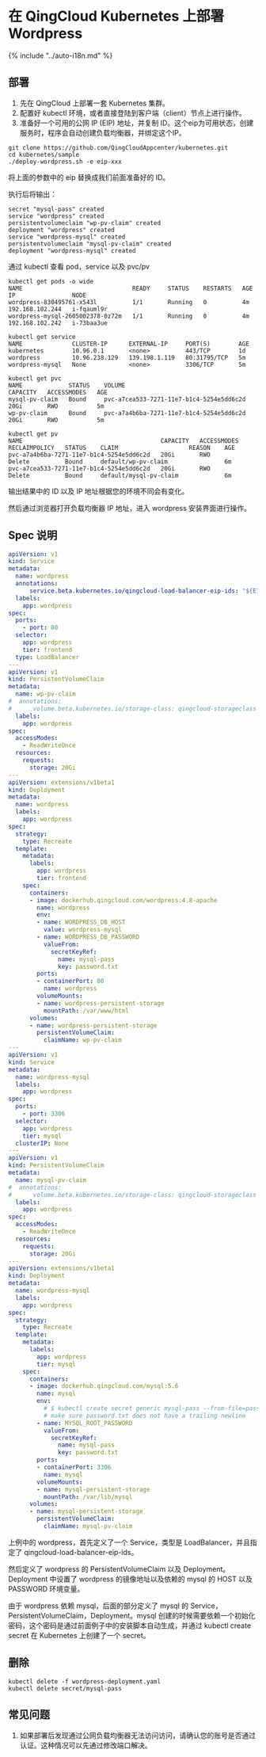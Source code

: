 # 在 QingCloud Kubernetes 上部署 Wordpress

{% include "../auto-i18n.md" %}

## 部署

1. 先在 QingCloud 上部署一套 Kubernetes 集群。
2. 配置好 kubectl 环境，或者直接登陆到客户端（client）节点上进行操作。
3. 准备好一个可用的公网  IP (EIP) 地址，并复制 ID。这个eip为可用状态，创建服务时，程序会自动创建负载均衡器，并绑定这个IP。

```shell
git clone https://github.com/QingCloudAppcenter/kubernetes.git
cd kubernetes/sample
./deploy-wordpress.sh -e eip-xxx
```

将上面的参数中的 eip 替换成我们前面准备好的 ID。

执行后将输出：

```shell
secret "mysql-pass" created
service "wordpress" created
persistentvolumeclaim "wp-pv-claim" created
deployment "wordpress" created
service "wordpress-mysql" created
persistentvolumeclaim "mysql-pv-claim" created
deployment "wordpress-mysql" created
```

通过 kubectl 查看 pod，service 以及 pvc/pv

```shell
kubectl get pods -o wide
NAME                               READY     STATUS    RESTARTS   AGE       IP                NODE
wordpress-830495761-x543l          1/1       Running   0          4m        192.168.102.244   i-fqauml9r
wordpress-mysql-2605002378-0z72m   1/1       Running   0          4m        192.168.102.242   i-73baa3ue
```

```shell
kubectl get service
NAME              CLUSTER-IP      EXTERNAL-IP     PORT(S)        AGE
kubernetes        10.96.0.1       <none>          443/TCP        1d
wordpress         10.96.238.129   139.198.1.119   80:31795/TCP   5m
wordpress-mysql   None            <none>          3306/TCP       5m
```

```shell
kubectl get pvc
NAME             STATUS    VOLUME                                     CAPACITY   ACCESSMODES   AGE
mysql-pv-claim   Bound     pvc-a7cea533-7271-11e7-b1c4-5254e5dd6c2d   20Gi       RWO           5m
wp-pv-claim      Bound     pvc-a7a4b6ba-7271-11e7-b1c4-5254e5dd6c2d   20Gi       RWO           5m
```

```shell
kubectl get pv
NAME                                       CAPACITY   ACCESSMODES   RECLAIMPOLICY   STATUS    CLAIM                    REASON    AGE
pvc-a7a4b6ba-7271-11e7-b1c4-5254e5dd6c2d   20Gi       RWO           Delete          Bound     default/wp-pv-claim                6m
pvc-a7cea533-7271-11e7-b1c4-5254e5dd6c2d   20Gi       RWO           Delete          Bound     default/mysql-pv-claim             6m
```

输出结果中的 ID 以及 IP 地址根据您的环境不同会有变化。

然后通过浏览器打开负载均衡器 IP 地址，进入 wordpress 安装界面进行操作。

## Spec 说明

```yaml
apiVersion: v1
kind: Service
metadata:
  name: wordpress
  annotations:
      service.beta.kubernetes.io/qingcloud-load-balancer-eip-ids: "${EIP}"
  labels:
    app: wordpress
spec:
  ports:
    - port: 80
  selector:
    app: wordpress
    tier: frontend
  type: LoadBalancer
---
apiVersion: v1
kind: PersistentVolumeClaim
metadata:
  name: wp-pv-claim
#  annotations:
#      volume.beta.kubernetes.io/storage-class: qingcloud-storageclass
  labels:
    app: wordpress
spec:
  accessModes:
    - ReadWriteOnce
  resources:
    requests:
      storage: 20Gi
---
apiVersion: extensions/v1beta1
kind: Deployment
metadata:
  name: wordpress
  labels:
    app: wordpress
spec:
  strategy:
    type: Recreate
  template:
    metadata:
      labels:
        app: wordpress
        tier: frontend
    spec:
      containers:
      - image: dockerhub.qingcloud.com/wordpress:4.8-apache
        name: wordpress
        env:
        - name: WORDPRESS_DB_HOST
          value: wordpress-mysql
        - name: WORDPRESS_DB_PASSWORD
          valueFrom:
            secretKeyRef:
              name: mysql-pass
              key: password.txt
        ports:
        - containerPort: 80
          name: wordpress
        volumeMounts:
        - name: wordpress-persistent-storage
          mountPath: /var/www/html
      volumes:
      - name: wordpress-persistent-storage
        persistentVolumeClaim:
          claimName: wp-pv-claim
---
apiVersion: v1
kind: Service
metadata:
  name: wordpress-mysql
  labels:
    app: wordpress
spec:
  ports:
    - port: 3306
  selector:
    app: wordpress
    tier: mysql
  clusterIP: None
---
apiVersion: v1
kind: PersistentVolumeClaim
metadata:
  name: mysql-pv-claim
#  annotations:
#      volume.beta.kubernetes.io/storage-class: qingcloud-storageclass
  labels:
    app: wordpress
spec:
  accessModes:
    - ReadWriteOnce
  resources:
    requests:
      storage: 20Gi
---
apiVersion: extensions/v1beta1
kind: Deployment
metadata:
  name: wordpress-mysql
  labels:
    app: wordpress
spec:
  strategy:
    type: Recreate
  template:
    metadata:
      labels:
        app: wordpress
        tier: mysql
    spec:
      containers:
      - image: dockerhub.qingcloud.com/mysql:5.6
        name: mysql
        env:
          # $ kubectl create secret generic mysql-pass --from-file=password.txt
          # make sure password.txt does not have a trailing newline
        - name: MYSQL_ROOT_PASSWORD
          valueFrom:
            secretKeyRef:
              name: mysql-pass
              key: password.txt
        ports:
        - containerPort: 3306
          name: mysql
        volumeMounts:
        - name: mysql-persistent-storage
          mountPath: /var/lib/mysql
      volumes:
      - name: mysql-persistent-storage
        persistentVolumeClaim:
          claimName: mysql-pv-claim
```

上例中的 wordpress，首先定义了一个 Service，类型是 LoadBalancer，并且指定了 qingcloud-load-balancer-eip-ids。

然后定义了 wordpress 的 PersistentVolumeClaim 以及 Deployment。Deployment 中设置了 wordpress 的镜像地址以及依赖的 mysql 的 HOST 以及 PASSWORD 环境变量。

由于 wordpress 依赖 mysql，后面的部分定义了 mysql 的 Service，PersistentVolumeClaim，Deployment。mysql 创建的时候需要依赖一个初始化密码，这个密码是通过前面例子中的安装脚本自动生成，并通过 kubectl create secret 在 Kubernetes 上创建了一个 secret。

## 删除

```shell
kubectl delete -f wordpress-deployment.yaml
kubectl delete secret/mysql-pass
```

## 常见问题

1. 如果部署后发现通过公网负载均衡器无法访问访问，请确认您的账号是否通过认证。这种情况可以先通过修改端口解决。
